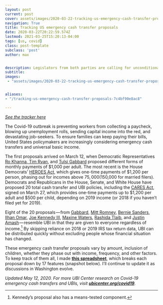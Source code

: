 ```yaml
---
layout: post
current: post
cover: assets/images/2020-03-22-tracking-us-emergency-cash-transfer-proposals-0.png 
navigation: True
title: Tracking US emergency cash transfer proposals
date: 2020-03-22T20:22:59.574Z
lastmod: 2021-03-25T15:20:13-04:00
tags: [us, covid]
class: post-template
subclass: 'post'
author: max


description: Legislators from both parties are calling for unconditional payments.
subtitle: 
images:
 - "assets/images/2020-03-22-tracking-us-emergency-cash-transfer-proposals-0.png"


aliases:
- "/tracking-us-emergency-cash-transfer-proposals-7c4bf90e8ac8"

---
```


*[See the tracker here](https://docs.google.com/spreadsheets/d/1ZuHR2uOKWoloXw5raJzMNRjOMggcWdBxYB3Jhf0B4lE)*

The Covid-19 outbreak is preventing workers from collecting a paycheck, blowing up unemployment rolls, sending capital income into the red, and devastating job-seekers. To ensure families can keep paying their bills, United States policymakers are increasingly considering emergency cash transfers and universal basic income.

The first proposals arrived on March 12, when Democratic Representatives [Ro Khanna, Tim Ryan](https://khanna.house.gov/media/press-releases/release-reps-ryan-khanna-propose-cash-infusion-between-1000-6000-help-working), and [Tulsi Gabbard](https://www.congress.gov/bill/116th-congress/house-resolution/897) proposed different forms of monthly payments of $1,000 per adult. The most recent is the House Democrats’ [HEROES Act](https://docs.house.gov/billsthisweek/20200511/BILLS-116hr6800ih.pdf), which gives one-time payments of $1,200 per person, phasing out for incomes above $75,000 ($150,000 for married filers). Democrats and Republicans in the House, Senate, and White House have proposed 20 total cash transfer and UBI policies, including the [CARES Act](https://www.politico.com/f/?id=00000171-0319-d8a3-a3f5-73bfe5b20000), signed on March 27, which provides one-time payments up to $1,200 per adult and $500 per child, depending on 2019 income (or 2018 if you haven’t filed yet for 2019).

Eight of the 20 proposals — from [Gabbard](https://www.congress.gov/bill/116th-congress/house-resolution/897), [Mitt Romney](https://www.romney.senate.gov/romney-calls-urgent-action-additional-coronavirus-response-measures), [Bernie Sanders](https://berniesanders.com/issues/emergency-response-coronavirus-pandemic/), [Ilhan Omar](https://twitter.com/IlhanMN/status/1239946523456286722), [Joe Kennedy III](https://twitter.com/RepJoeKennedy/status/1239920721792565250), [Maxine Waters](https://financialservices.house.gov/uploadedfiles/fsc_covid-19_legislative_package_-_03.18.20.pdf), [Rashida Tlaib](https://tlaib.house.gov/sites/tlaib.house.gov/files/Automatic%20Boost%20to%20Communities%20Act%20.pdf), and [Justin Amash](https://twitter.com/justinamash/status/1242486422180855815) — resemble UBI in that they are given to everyone regardless of income.[^kennedy] By skipping reliance on 2018 or 2019 IRS tax return data, UBI can be distributed quickly without excluding people whose financial situation has changed.

These emergency cash transfer proposals vary by amount, inclusion of children, whether they phase out with income, frequency, and other factors. To keep track of them all, I made [**this spreadsheet**](https://docs.google.com/spreadsheets/d/1ZuHR2uOKWoloXw5raJzMNRjOMggcWdBxYB3Jhf0B4lE), which breaks each proposal down by 17 features (snapshot below). I’ll continue to update it as discussions in Washington evolve.

*Updated May 12, 2020. For more UBI Center research on Covid-19 emergency cash transfers and UBIs, visit [**ubicenter.org/covid19**](http://ubicenter.org/covid19).*

[^kennedy]: Kennedy’s proposal also has a means-tested component.
